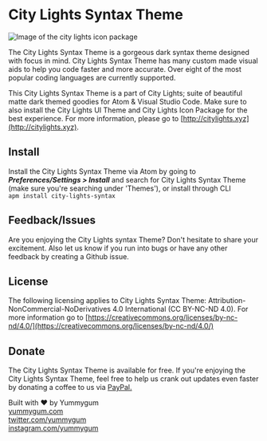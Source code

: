# City Lights Syntax Theme

![Image of the city lights icon package](http://citylights.xyz/assets/images/atom/city-lights-syntax-theme.png)

The City Lights Syntax Theme is a gorgeous dark syntax theme designed with focus in mind. City Lights Syntax Theme has many custom made visual aids to help you code faster and more accurate. Over eight of the most popular coding languages are currently supported.

This City Lights Syntax Theme is a part of City Lights; suite of beautiful matte dark themed goodies for Atom & Visual Studio Code. Make sure to also install the City Lights UI Theme and City Lights Icon Package for the best experience. For more information, please go to [http://citylights.xyz](http://citylights.xyz).

## Install
Install the City Lights Syntax Theme via Atom by going to ***Preferences/Settings > Install*** and search for City Lights Syntax Theme (make sure you're searching under 'Themes'), or install through CLI <br/>
`apm install city-lights-syntax`

## Feedback/Issues
Are you enjoying the City Lights syntax Theme? Don't hesitate to share your excitement. Also let us know if you run into bugs or have any other feedback by creating a Github issue.

## License
The following licensing applies to City Lights Syntax Theme: Attribution-NonCommercial-NoDerivatives 4.0 International (CC BY-NC-ND 4.0). For more information go to [https://creativecommons.org/licenses/by-nc-nd/4.0/](https://creativecommons.org/licenses/by-nc-nd/4.0/)

## Donate
The City Lights Syntax Theme is available for free. If you're enjoying the City Lights Syntax Theme, feel free to help us crank out updates even faster by donating a coffee to us via [PayPal.](https://paypal.me/yummygum)

Built with &hearts; by Yummygum <br/>
[yummygum.com](https://yummygum.com) <br/>
[twitter.com/yummygum](https://twitter.com/yummygum) <br/>
[instagram.com/yummygum](https://instagram.com/yummygum) <br/>
